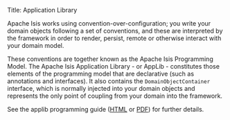Title: Application Library

Apache Isis works using convention-over-configuration; you write your domain objects following a set of conventions, and these are interpreted by the framework in order to render, persist, remote or otherwise interact with your domain model.

These conventions are together known as the Apache Isis Programming Model. The Apache Isis Application Library - or AppLib - constitutes those elements of the programming model that are declarative (such as annotations and interfaces). It also contains the `DomainObjectContainer` interface, which is normally injected into your domain objects and represents the only point of coupling from your domain into the framework.

See the applib programming guide ([HTML](guides/isis-applib.html) or [PDF](guides/isis-applib.pdf)) for further details.
